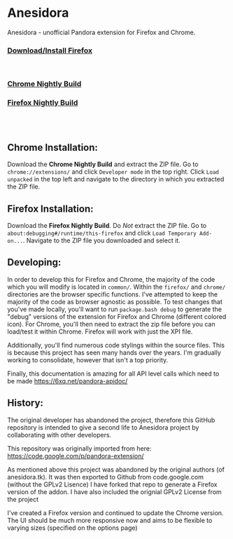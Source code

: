 Anesidora
=========

Anesidora - unofficial Pandora extension for Firefox and Chrome.

<h3><a href="https://addons.mozilla.org/firefox/addon/anesidora/">Download/Install Firefox</a></h3>
<br>
<h3><a href="https://nightly.link/pvrs12/Anesidora/workflows/package.yaml/master/anesidora-chrome.zip">Chrome Nightly Build</a></h3>
<h3><a href="https://nightly.link/pvrs12/Anesidora/workflows/package.yaml/master/anesidora-firefox.zip">Firefox Nightly Build</a></h3>

<br>
<br>

Chrome Installation:
-----
Download the **Chrome Nightly Build** and extract the ZIP file. Go to `chrome://extensions/` and click `Developer mode` in the top right. Click `Load unpacked` in the top left and navigate to the directory in which you extracted the ZIP file.

Firefox Installation:
------
Download the **Firefox Nightly Build**. Do _Not_ extract the ZIP file. Go to `about:debugging#/runtime/this-firefox` and click `Load Temporary Add-on...`. Navigate to the ZIP file you downloaded and select it.

Developing:
------------
In order to develop this for Firefox and Chrome, the majority of the code which you will modify is located in `common/`. Within the `firefox/` and `chrome/` directories are the browser specific functions. I've attempted to keep the majority of the code as browser agnostic as possible. To test changes that you've made locally, you'll want to run `package.bash debug` to generate the "debug" versions of the extension for Firefox and Chrome (different colored icon). For Chrome, you'll then need to extract the zip file before you can load/test it within Chrome. Firefox will work with just the XPI file.

Additionally, you'll find numerous code stylings within the source files. This is because this project has seen many hands over the years. I'm gradually working to consolidate, however that isn't a top priority. 

Finally, this documentation is amazing for all API level calls which need to be made https://6xq.net/pandora-apidoc/

History:
-----------
The original developer has abandoned the project, therefore this GitHub repository is intended to give a second life to Anesidora project by collaborating with other developers.

This repository was originally imported from here:
https://code.google.com/p/pandora-extension/

As mentioned above this project was abandoned by the original authors (of anesidora.tk). It was then exported to Github from code.google.com (without the GPLv2 Lisence) I have forked that repo to generate a Firefox version of the addon. I have also included the orignial GPLv2 License from the project

I've created a Firefox version and continued to update the Chrome version. The UI should be much more responsive now and aims to be flexible to varying sizes (specified on the options page)
